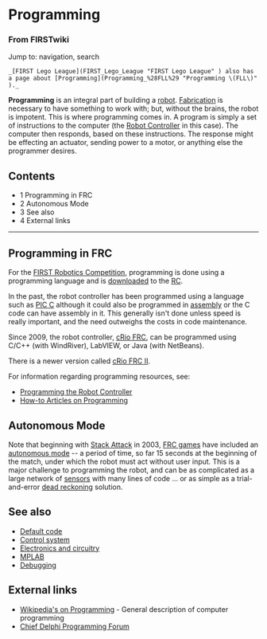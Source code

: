 

# Programming

### From FIRSTwiki

Jump to: navigation, search

    _[FIRST Lego League](FIRST_Lego_League "FIRST Lego League" ) also has a page about [Programming](Programming_%28FLL%29 "Programming \(FLL\)" )._

  
**Programming** is an integral part of building a [robot](Robot "Robot" ). [Fabrication](Fabrication "Fabrication" ) is necessary to have something to work with; but, without the brains, the robot is impotent. This is where programming comes in. A program is simply a set of instructions to the computer (the [Robot Controller](Robot_Controller "Robot Controller" ) in this case). The computer then responds, based on these instructions. The response might be effecting an actuator, sending power to a motor, or anything else the programmer desires. 

## Contents

  * 1 Programming in FRC
  * 2 Autonomous Mode
  * 3 See also
  * 4 External links  
---  
  

## Programming in FRC

For the [FIRST Robotics Competition](FIRST_Robotics_Competition
"FIRST Robotics Competition" ), programming is done using a programming
language and is [downloaded](Downloading_a_program "Downloading a
program" ) to the [RC](Robot_Controller "Robot Controller" ).

In the past, the robot controller has been programmed using a language such as
[PIC C](PIC_C "PIC C" ) although it could also be programmed in
[assembly](Assembly "Assembly" ) or the C code can have assembly in
it. This generally isn't done unless speed is really important, and the need
outweighs the costs in code maintenance.

Since 2009, the robot controller, [cRio FRC](CRio_FRC "CRio FRC" ),
can be programmed using C/C++ (with WindRiver), LabVIEW, or Java (with
NetBeans).

There is a newer version called [cRio FRC II](CRio_FRC_II "CRio FRC
II" ).

For information regarding programming resources, see:

  * [Programming the Robot Controller](Programming_the_Robot_Controller "Programming the Robot Controller" )
  * [How-to Articles on Programming](How-to#Programming "How-to" )


## Autonomous Mode

Note that beginning with [Stack Attack](Stack_Attack "Stack Attack"
) in 2003, [FRC games](FRC_games "FRC games" ) have included an
[autonomous mode](Autonomous_mode "Autonomous mode" ) \-- a period
of time, so far 15 seconds at the beginning of the match, under which the
robot must act without user input. This is a major challenge to programming
the robot, and can be as complicated as a large network of
[sensors](Sensor "Sensor" ) with many lines of code ... or as
simple as a trial-and-error [dead reckoning](Dead_reckoning "Dead
reckoning" ) solution.


##  See also

  * [Default code](Default_code "Default code" )
  * [Control system](Control_system "Control system" )
  * [Electronics and circuitry](Electronics_and_circuitry "Electronics and circuitry" )
  * [MPLAB](MPLAB "MPLAB" )
  * [Debugging](Debugging "Debugging" )


##  External links

  * [Wikipedia's on Programming](http://www.wikipedia.org/wiki/Programming "wikipedia:Programming" ) \- General description of computer programming 
  * [Chief Delphi Programming Forum](http://www.chiefdelphi.com/forums/forumdisplay.php?f=51 "http://www.chiefdelphi.com/forums/forumdisplay.php?f=51" )

